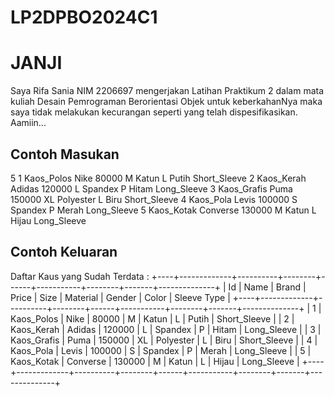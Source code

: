 # LP2DPBO2024C1

# JANJI
Saya Rifa Sania NIM 2206697 mengerjakan Latihan Praktikum 2 dalam mata kuliah Desain Pemrograman Berorientasi Objek
untuk keberkahanNya maka saya tidak melakukan kecurangan seperti yang telah dispesifikasikan. Aamiin...

## Contoh Masukan
5
1 Kaos_Polos Nike 80000 M Katun L Putih Short_Sleeve
2 Kaos_Kerah Adidas 120000 L Spandex P Hitam Long_Sleeve
3 Kaos_Grafis Puma 150000 XL Polyester L Biru Short_Sleeve
4 Kaos_Pola Levis 100000 S Spandex P Merah Long_Sleeve
5 Kaos_Kotak Converse 130000 M Katun L Hijau Long_Sleeve

## Contoh Keluaran
Daftar Kaus yang Sudah Terdata :
+----+-------------+----------+--------+------+-----------+--------+-------+--------------+
| Id | Name        | Brand    | Price  | Size | Material  | Gender | Color | Sleeve Type  |
+----+-------------+----------+--------+------+-----------+--------+-------+--------------+
| 1  | Kaos_Polos  | Nike     | 80000  | M    | Katun     | L      | Putih | Short_Sleeve |
| 2  | Kaos_Kerah  | Adidas   | 120000 | L    | Spandex   | P      | Hitam | Long_Sleeve  |
| 3  | Kaos_Grafis | Puma     | 150000 | XL   | Polyester | L      | Biru  | Short_Sleeve |
| 4  | Kaos_Pola   | Levis    | 100000 | S    | Spandex   | P      | Merah | Long_Sleeve  |
| 5  | Kaos_Kotak  | Converse | 130000 | M    | Katun     | L      | Hijau | Long_Sleeve  |
+----+-------------+----------+--------+------+-----------+--------+-------+--------------+